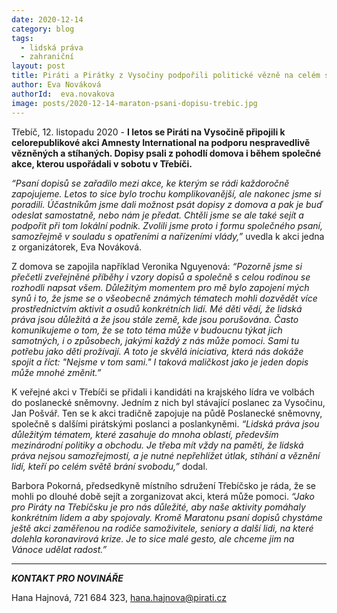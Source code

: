 ```yaml
---
date: 2020-12-14
category: blog
tags:
  - lidská práva
  - zahraniční
layout: post
title: Piráti a Pirátky z Vysočiny podpořili politické vězně na celém světě
author: Eva Nováková
authorId:  eva.novakova
image: posts/2020-12-14-maraton-psani-dopisu-trebic.jpg
---
```


Třebíč, 12. listopadu 2020 - **I letos se Piráti na Vysočině připojili k celorepublikové akci Amnesty International na podporu nespravedlivě vězněných a stíhaných. Dopisy psali z pohodlí domova i během společné akce, kterou uspořádali v sobotu v Třebíči.**

*“Psaní dopisů se zařadilo mezi akce, ke kterým se rádi každoročně zapojujeme. Letos to sice bylo trochu komplikovanější, ale nakonec jsme si poradili. Účastníkům jsme dali možnost psát dopisy z domova a pak je buď odeslat samostatně, nebo nám je předat. Chtěli jsme se ale také sejít a podpořit při tom lokální podnik. Zvolili jsme proto i formu společného psaní, samozřejmě v souladu s opatřeními a nařízeními vlády,”* uvedla k akci jedna z organizátorek, Eva Nováková.

Z domova se zapojila například Veronika Nguyenová: *“Pozorně jsme si přečetli zveřejněné příběhy i vzory dopisů a společně s celou rodinou se rozhodli napsat všem. Důležitým momentem pro mě bylo zapojení mých synů i to, že jsme se o všeobecně známých tématech mohli dozvědět více prostřednictvím aktivit a osudů konkrétních lidí. Mé děti vědí, že lidská práva jsou důležitá a že jsou stále země, kde jsou porušována. Často komunikujeme o tom, že se toto téma může v budoucnu týkat jich samotných, i o způsobech, jakými každý z nás může pomoci. Sami tu potřebu jako děti prožívají. A toto je skvělá iniciativa, která nás dokáže spojit a říct: "Nejsme v tom sami." I taková maličkost jako je jeden dopis může mnohé změnit.”*

K veřejné akci v Třebíči se přidali i kandidáti na krajského lídra ve volbách do poslanecké sněmovny. Jedním z nich byl stávající poslanec za Vysočinu, Jan Pošvář. Ten se k akci tradičně zapojuje na půdě Poslanecké sněmovny, společně s dalšími pirátskými poslanci a poslankyněmi. *“Lidská práva jsou důležitým tématem, které zasahuje do mnoha oblastí, především mezinárodní politiky a obchodu. Je třeba mít vždy na paměti, že lidská práva nejsou samozřejmostí, a je nutné nepřehlížet útlak, stíhání a věznění lidí, kteří po celém světě brání svobodu,”* dodal. 

Barbora Pokorná, předsedkyně místního sdružení Třebíčsko je ráda, že se mohli po dlouhé době sejít a zorganizovat akci, která může pomoci. *“Jako pro Piráty na Třebíčsku je pro nás důležité, aby naše aktivity pomáhaly konkrétním lidem a aby spojovaly. Kromě Maratonu psaní dopisů chystáme ještě akci zaměřenou na rodiče samoživitele, seniory a další lidi, na které dolehla koronavirová krize. Je to sice malé gesto, ale chceme jim na Vánoce udělat radost.”*

---

***KONTAKT PRO NOVINÁŘE*** 

Hana Hajnová, 721 684 323, <hana.hajnova@pirati.cz>
